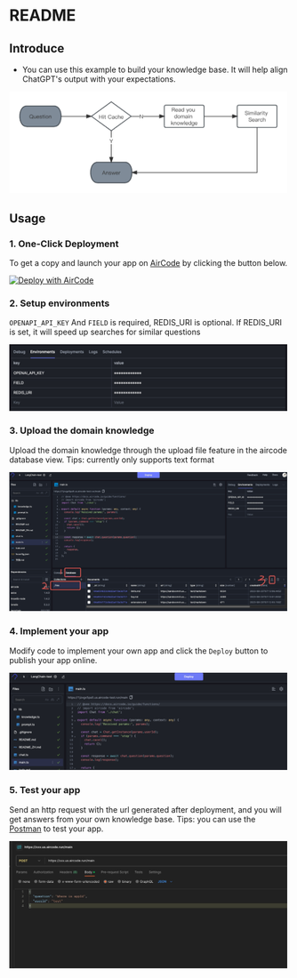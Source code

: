 # README

## Introduce

- You can use this example to build your knowledge base. It will help align ChatGPT's output with your expectations.

<img src="./docs/logic.jpg" width="500">

## Usage

### 1. One-Click Deployment

To get a copy and launch your app on [AirCode](https://aircode.io/) by clicking the button below.

[![Deploy with AirCode](https://aircode.io/aircode-deploy-button.svg)](https://aircode.io/dashboard?owner=beita1&repo=Customized-Robot&branch=main&appname=langchain)

### 2. Setup environments

`OPENAPI_API_KEY` And `FIELD` is required, REDIS_URI is optional. If REDIS_URI is set, it will speed up searches for similar questions

<img src="./docs/envs.png" width="500">

### 3. Upload the domain knowledge

Upload the domain knowledge through the upload file feature in the aircode database view. Tips: currently only supports text format

<img src="./docs/upload.jpeg" width="500">

### 4. Implement your app

Modify code to implement your own app and click the `Deploy` button to publish your app online.

<img src="./docs/deploy.png" width="500">

### 5. Test your app

Send an http request with the url generated after deployment, and you will get answers from your own knowledge base. Tips: you can use the [Postman](https://www.postman.com/) to test your app.

<img src="./docs/test.jpeg" width="500">
